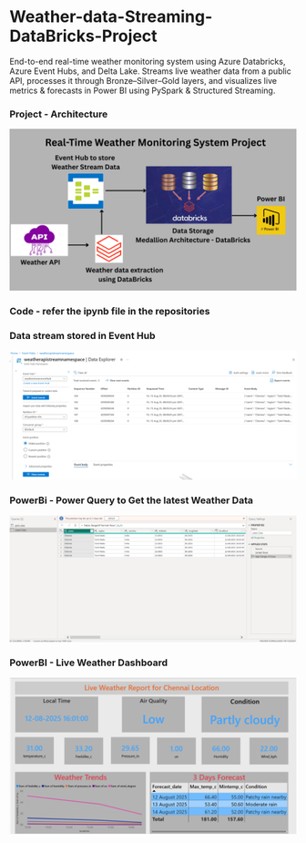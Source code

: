 # Weather-data-Streaming-DataBricks-Project
End-to-end real-time weather monitoring system using Azure Databricks, Azure Event Hubs, and Delta Lake. Streams live weather data from a public API, processes it through Bronze–Silver–Gold layers, and visualizes live metrics &amp; forecasts in Power BI using PySpark &amp; Structured Streaming.

### Project - Architecture 
![Architecture](https://github.com/Subramaniyam033/Weather-data-Streaming-DataBricks-Project/blob/e9de39b4978425c4b6533a0b9a74d3c25907251b/weather%20Streaming%20project%20pic.png)

### Code - refer the ipynb file in the repositories

### Data stream stored in Event Hub

![EventHub](https://github.com/Subramaniyam033/Weather-data-Streaming-DataBricks-Project/blob/e9de39b4978425c4b6533a0b9a74d3c25907251b/Azure%20Event%20Hub%20Steaming%20data.png) 

### PowerBi - Power Query to Get the latest Weather Data

![Power Query](https://github.com/Subramaniyam033/Weather-data-Streaming-DataBricks-Project/blob/e9de39b4978425c4b6533a0b9a74d3c25907251b/Power%20BI%20Latest%20Data%20details.png)

### PowerBI - Live Weather Dashboard 

![Weather Update Dashboard](https://github.com/Subramaniyam033/Weather-data-Streaming-DataBricks-Project/blob/e9de39b4978425c4b6533a0b9a74d3c25907251b/weatherpowerbi.png)
